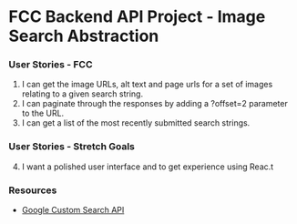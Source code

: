 # FCC Backend API Project - Image Search Abstraction

### User Stories - FCC

1. I can get the image URLs, alt text and page urls for a set of images relating to a given search string.
2. I can paginate through the responses by adding a ?offset=2 parameter to the URL.
3. I can get a list of the most recently submitted search strings.

### User Stories - Stretch Goals

4. I want a polished user interface and to get experience using Reac.t

### Resources

- [Google Custom Search API](https://developers.google.com/custom-search/)
